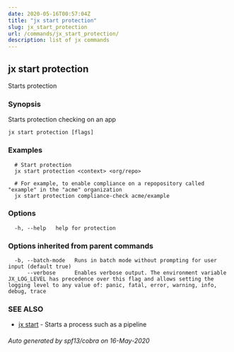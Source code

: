 ```yaml
---
date: 2020-05-16T00:57:04Z
title: "jx start protection"
slug: jx_start_protection
url: /commands/jx_start_protection/
description: list of jx commands
---
```

## jx start protection

Starts protection

### Synopsis

Starts protection checking on an app

```
jx start protection [flags]
```

### Examples

```
  # Start protection
  jx start protection <context> <org/repo>
  
  # For example, to enable compliance on a repopository called "example" in the "acme" organization
  jx start protection compliance-check acme/example
```

### Options

```
  -h, --help   help for protection
```

### Options inherited from parent commands

```
  -b, --batch-mode   Runs in batch mode without prompting for user input (default true)
      --verbose      Enables verbose output. The environment variable JX_LOG_LEVEL has precedence over this flag and allows setting the logging level to any value of: panic, fatal, error, warning, info, debug, trace
```

### SEE ALSO

* [jx start](/commands/jx_start/)	 - Starts a process such as a pipeline

###### Auto generated by spf13/cobra on 16-May-2020
